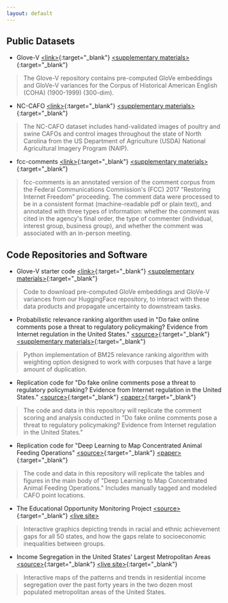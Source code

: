 ```yaml
---
layout: default
---
```


## Public Datasets

- Glove-V
[\<link\>](https://huggingface.co/datasets/reglab/glove-v){:target="_blank"}
[\<supplementary materials\>](https://aclanthology.org/2024.emnlp-main.510/){:target="_blank"}
> The Glove-V repository contains pre-computed GloVe embeddings and GloVe-V variances for the
Corpus of Historical American English (COHA) (1900-1999) (300-dim).

- NC-CAFO
[\<link\>](https://reglab.stanford.edu/data/cafo-training-dataset/){:target="_blank"}
[\<supplementary materials\>](https://static-content.springer.com/esm/art%3A10.1038%2Fs41893-019-0246-x/MediaObjects/41893_2019_246_MOESM1_ESM.pdf){:target="_blank"}
> The NC-CAFO dataset includes hand-validated images
of poultry and swine CAFOs and control images throughout the state of North
Carolina from the US Department of Agriculture (USDA)
National Agricultural Imagery Program (NAIP).

- fcc-comments
[\<link\>](https://huggingface.co/datasets/slnader/fcc-comments){:target="_blank"}
[\<supplementary materials\>](https://onlinelibrary.wiley.com/action/downloadSupplement?doi=10.1002%2Fpoi3.327&file=poi3327-sup-0001-online-appendix.pdf){:target="_blank"}
> fcc-comments is an annotated version of the comment corpus from the
Federal Communications Commission's (FCC) 2017 "Restoring Internet Freedom" proceeding.
The comment data were processed to be in a consistent format (machine-readable pdf or plain text), and annotated with three types of information: whether the comment was cited in the agency's final order, the type of commenter (individual, interest group, business group), and whether the comment was associated with an in-person meeting.

## Code Repositories and Software
- Glove-V starter code
[\<link\>](https://github.com/reglab/glove-v){:target="_blank"}
[\<supplementary materials\>](https://aclanthology.org/2024.emnlp-main.510/){:target="_blank"}
> Code to download pre-computed GloVe embeddings and GloVe-V variances from our HuggingFace repository, 
to interact with these data products and propagate uncertainty to downstream tasks.


- Probabilistic relevance ranking algorithm used in "Do fake online comments
pose a threat to regulatory policymaking? Evidence from Internet regulation
in the United States." [\<source\>](https://github.com/slnader/fcc-comments/tree/main/search_utils){:target="_blank"}
[\<supplementary materials\>](https://onlinelibrary.wiley.com/action/downloadSupplement?doi=10.1002%2Fpoi3.327&file=poi3327-sup-0001-online-appendix.pdf){:target="_blank"}
>Python implementation of BM25 relevance ranking algorithm with weighting option
designed to work with corpuses that have a large amount of duplication.

- Replication code for "Do fake online comments pose a threat to regulatory
policymaking? Evidence from Internet regulation in the United States."
[\<source\>](https://github.com/slnader/fcc-comments){:target="_blank"}
[\<paper\>](https://doi.org/10.1002/poi3.327){:target="_blank"}
>The code and data in this repository will replicate the comment scoring and
analysis conducted in "Do fake online comments pose a threat to regulatory
policymaking? Evidence from Internet regulation in the United States."

- Replication code for "Deep Learning to Map Concentrated Animal Feeding Operations"
[\<source\>](https://github.com/slnader/cafo_public){:target="_blank"}
[\<paper\>](https://www.nature.com/articles/s41893-019-0246-x){:target="_blank"}
>The code and data in this repository will replicate the tables and figures
in the main body of "Deep Learning to Map Concentrated Animal Feeding Operations."
Includes manually tagged and modeled CAFO point locations.

- The Educational Opportunity Monitoring Project
[\<source\>](https://github.com/slnader/achievement_gaps){:target="_blank"}
[\<live site\>](https://cepa.stanford.edu/educational-opportunity-monitoring-project/achievement-gaps/race/)
>Interactive graphics depicting trends in racial and ethnic achievement gaps
for all 50 states, and how the gaps relate to socioeconomic inequalities between
groups.


- Income Segregation in the United States' Largest Metropolitan Areas
[\<source\>](https://github.com/slnader/income_maps){:target="_blank"}
[\<live site\>](https://inequality.stanford.edu/income-segregation-maps){:target="_blank"}
>Interactive maps of the patterns and trends in residential income segregation
over the past forty years in the two dozen most populated metropolitan areas
of the United States.
